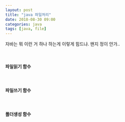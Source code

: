 ```yaml
---
layout: post
title: "java 파일처리"
date: 2018-08-30 09:00
categories: java
tags: [java, file]
---
```


자바는 뭐 이런 거 하나 하는게 이렇게 힘드냐. 왠지 정이 안가..

<br>

#### 파일읽기 함수

<script src="https://gist.github.com/min9nim/0a4be547ef2e2e43f33be3a2dc967352.js"></script>

<br>

#### 파일쓰기 함수

<script src="https://gist.github.com/min9nim/fe772fc19998dea52cf15d238258cc33.js"></script>

<br>

#### 폴더생성 함수

<script src="https://gist.github.com/min9nim/3faf0f6d3f7358a7d7a719db69b1882c.js"></script>
